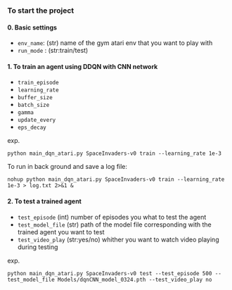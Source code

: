 
### To start the project

#### 0. Basic settings
* `env_name`: (str) name of the gym atari env that you want to play with 
* `run_mode` : (str:train/test) 

#### 1. To train an agent using DDQN with CNN network 
* `train_episode`
* `learning_rate`
* `buffer_size`
* `batch_size`
* `gamma`
* `update_every`
* `eps_decay`

exp. 
``` 
python main_dqn_atari.py SpaceInvaders-v0 train --learning_rate 1e-3
```

To run in back ground and save a log file:
```
nohup python main_dqn_atari.py SpaceInvaders-v0 train --learning_rate 1e-3 > log.txt 2>&1 &
```

#### 2. To test a trained agent
* `test_episode` (int) number of episodes you what to test the agent
* `test_model_file` (str) path of the model file corresponding with the trained agent you want to test 
* `test_video_play` (str:yes/no) whither you want to watch video playing during testing 

exp.
```
python main_dqn_atari.py SpaceInvaders-v0 test --test_episode 500 --test_model_file Models/dqnCNN_model_0324.pth --test_video_play no
```

